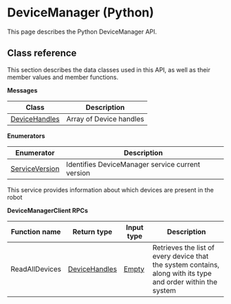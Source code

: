 # DeviceManager \(Python\)

This page describes the Python DeviceManager API.

## Class reference

This section describes the data classes used in this API, as well as their member values and member functions.

 **Messages** 

|Class|Description|
|-----|-----------|
|[DeviceHandles](../messages/DeviceManager/DeviceHandles.md#)|Array of Device handles|

 **Enumerators** 

|Enumerator|Description|
|----------|-----------|
|[ServiceVersion](../enums/DeviceManager/ServiceVersion.md#)|Identifies DeviceManager service current version|

This service provides information about which devices are present in the robot

 **DeviceManagerClient RPCs** 

|Function name|Return type|Input type|Description|
|-------------|-----------|----------|-----------|
|ReadAllDevices|[DeviceHandles](../messages/DeviceManager/DeviceHandles.md#)|[Empty](../messages/Common/Empty.md#)|Retrieves the list of every device that the system contains, along with its type and order within the system|

